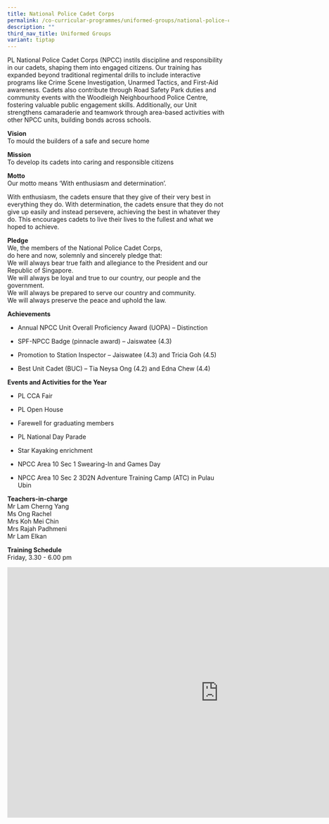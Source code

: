 ```yaml
---
title: National Police Cadet Corps
permalink: /co-curricular-programmes/uniformed-groups/national-police-cadet-corps/
description: ""
third_nav_title: Uniformed Groups
variant: tiptap
---
```

<p>PL National Police Cadet Corps (NPCC) instils discipline and responsibility
in our cadets, shaping them into engaged citizens. Our training has expanded
beyond traditional regimental drills to include interactive programs like
Crime Scene Investigation, Unarmed Tactics, and First-Aid awareness. Cadets
also contribute through Road Safety Park duties and community events with
the Woodleigh Neighbourhood Police Centre, fostering valuable public engagement
skills. Additionally, our Unit strengthens camaraderie and teamwork through
area-based activities with other NPCC units, building bonds across schools.</p>
<p><strong>Vision</strong> 
<br>To mould the builders of a safe and secure home</p>
<p><strong>Mission</strong> 
<br>To develop its cadets into caring and responsible citizens</p>
<p><strong>Motto</strong> 
<br>Our motto means ‘With enthusiasm and determination’.</p>
<p>With enthusiasm, the cadets ensure that they give of their very best in
everything they do. With determination, the cadets ensure that they do
not give up easily and instead persevere, achieving the best in whatever
they do. This encourages cadets to live their lives to the fullest and
what we hoped to achieve.</p>
<p><strong>Pledge</strong> 
<br>We, the members of the National Police Cadet Corps,
<br>do here and now, solemnly and sincerely pledge that:
<br>We will always bear true faith and allegiance to the President and our
Republic of Singapore.
<br>We will always be loyal and true to our country, our people and the government.
<br>We will always be prepared to serve our country and community.
<br>We will always preserve the peace and uphold the law.</p>
<p><strong>Achievements</strong>
</p>
<ul data-tight="true" class="tight">
<li>
<p>Annual NPCC Unit Overall Proficiency Award (UOPA) – Distinction</p>
</li>
<li>
<p>SPF-NPCC Badge (pinnacle award) – Jaiswatee (4.3)</p>
</li>
<li>
<p>Promotion to Station Inspector – Jaiswatee (4.3) and Tricia Goh (4.5)</p>
</li>
<li>
<p>Best Unit Cadet (BUC) – Tia Neysa Ong (4.2) and Edna Chew (4.4)</p>
</li>
</ul>
<p><strong>Events and Activities for the Year </strong>
</p>
<ul data-tight="true" class="tight">
<li>
<p>PL CCA Fair</p>
</li>
<li>
<p>PL Open House</p>
</li>
<li>
<p>Farewell for graduating members</p>
</li>
<li>
<p>PL National Day Parade</p>
</li>
<li>
<p>Star Kayaking enrichment</p>
</li>
<li>
<p>NPCC Area 10 Sec 1 Swearing-In and Games Day</p>
</li>
<li>
<p>NPCC Area 10 Sec 2 3D2N Adventure Training Camp (ATC) in Pulau Ubin</p>
</li>
</ul>
<p><strong>Teachers-in-charge</strong> 
<br>Mr Lam Cherng Yang
<br>Ms Ong Rachel
<br>Mrs Koh Mei Chin
<br>Mrs Rajah Padhmeni
<br>Mr Lam Elkan</p>
<p><strong>Training Schedule</strong> 
<br>Friday, 3.30 - 6.00 pm</p>
<div class="iframe-wrapper">
<iframe height="569" width="960" allowfullscreen="true" frameborder="0" src="https://docs.google.com/presentation/d/1E2XI2ZJfPp8oCfW3yHLFO-aLGhIQEkSLrubOvilr8AU/embed?start=true&amp;loop=true&amp;delayms=3000"></iframe>
</div>
<p></p>